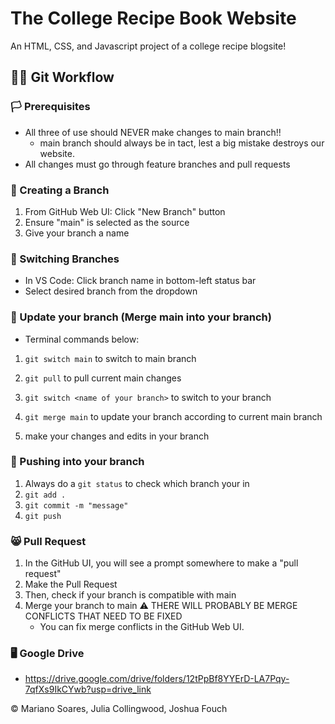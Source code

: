 # The College Recipe Book Website
An HTML, CSS, and Javascript project of a college recipe blogsite!

## 🧑‍🏭 Git Workflow

### 🏳️ Prerequisites
- All three of use should NEVER make changes to main branch!!
  - main branch should always be in tact, lest a big mistake destroys our website.
- All changes must go through feature branches and pull requests

### 🎄 Creating a Branch
1. From GitHub Web UI: Click "New Branch" button
2. Ensure "main" is selected as the source
3. Give your branch a name

### 🎅 Switching Branches
- In VS Code: Click branch name in bottom-left status bar
- Select desired branch from the dropdown

### 🍎 Update your branch (Merge main into your branch)
- Terminal commands below:

1. `git switch main` to switch to main branch
2. `git pull` to pull current main changes

3. `git switch <name of your branch>` to switch to your branch
4. `git merge main` to update your branch according to current main branch
5. make your changes and edits in your branch

### 📌 Pushing into your branch
1. Always do a `git status` to check which branch your in
2. `git add .`
3. `git commit -m "message"`
4. `git push`

### 😸 Pull Request
1. In the GitHub UI, you will see a prompt somewhere to make a "pull request"
2. Make the Pull Request
3. Then, check if your branch is compatible with main
4. Merge your branch to main
⚠️ THERE WILL PROBABLY BE MERGE CONFLICTS THAT NEED TO BE FIXED
    - You can fix merge conflicts in the GitHub Web UI.



### 🖥️ Google Drive
- https://drive.google.com/drive/folders/12tPpBf8YYErD-LA7Pqy-7qfXs9IkCYwb?usp=drive_link

<footer>
  <p>&copy Mariano Soares, Julia Collingwood, Joshua Fouch</p>
</footer>
